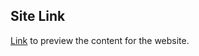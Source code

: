 ## Site Link

[Link](https://flain1.github.io/webprogbase-lab1/) to preview the content for the website.

